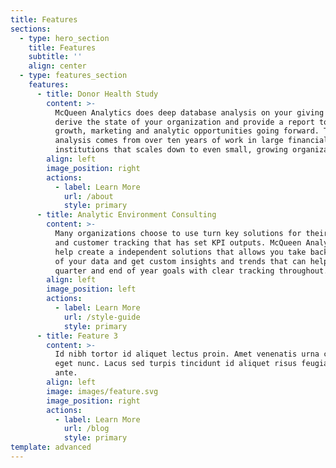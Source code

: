 ```yaml
---
title: Features
sections:
  - type: hero_section
    title: Features
    subtitle: ''
    align: center
  - type: features_section
    features:
      - title: Donor Health Study
        content: >-
          McQueen Analytics does deep database analysis on your giving data to
          derive the state of your organization and provide a report to identify
          growth, marketing and analytic opportunities going forward. This
          analysis comes from over ten years of work in large financial
          institutions that scales down to even small, growing organizations.
        align: left
        image_position: right
        actions:
          - label: Learn More
            url: /about
            style: primary
      - title: Analytic Environment Consulting
        content: >-
          Many organizations choose to use turn key solutions for their donor
          and customer tracking that has set KPI outputs. McQueen Analytics can
          help create a independent solutions that allows you take back control
          of your data and get custom insights and trends that can help you meet
          quarter and end of year goals with clear tracking throughout.
        align: left
        image_position: left
        actions:
          - label: Learn More
            url: /style-guide
            style: primary
      - title: Feature 3
        content: >-
          Id nibh tortor id aliquet lectus proin. Amet venenatis urna cursus
          eget nunc. Lacus sed turpis tincidunt id aliquet risus feugiat in
          ante.
        align: left
        image: images/feature.svg
        image_position: right
        actions:
          - label: Learn More
            url: /blog
            style: primary
template: advanced
---
```

